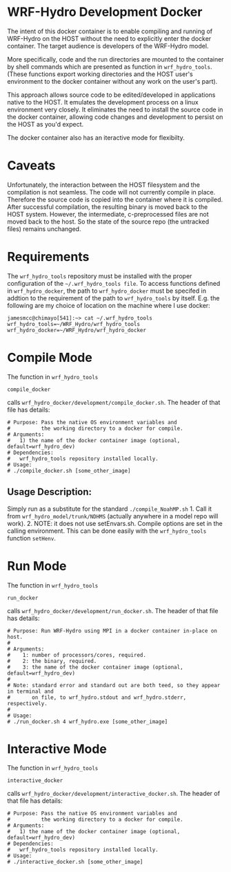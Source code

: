 # WRF-Hydro Development Docker

The intent of this docker container is to enable compiling and running
of WRF-Hydro on the HOST without the need to explicitly enter
the docker container. The target audience is developers of the
WRF-Hydro model.

More specifically, code and the run directories are mounted to the container
by shell commands which are presented as function in
`wrf_hydro_tools`. (These functions export working directories and the
HOST user's environment to the docker container without any work on
the user's part).

This approach allows source code to be edited/developed in
applications native to the HOST. It emulates the development process
on a linux environment very closely. It eliminates the need to install
the source code in the docker container, allowing code changes and
development to persist on the HOST as you'd expect.

The docker container also has an iteractive mode for flexibilty.

# Caveats

Unfortunately, the interaction between the HOST filesystem and the
compilation is not seamless. The code will not currently compile in
place. Therefore the source code is copied into the container where it
is compiled. After successful compilation, the resulting binary is
moved back to the HOST system. However, the intermediate,
c-preprocessed files are not moved back to the host. So the state of
the source repo (the untracked files) remains unchanged.  

# Requirements

The `wrf_hydro_tools` repository must be installed with the proper
configuration of the `~/.wrf_hydro_tools file`. To access functions defined in
`wrf_hydro_docker`, the path to `wrf_hydro_docker` must be specifed
in addtion to the requirement of the path to `wrf_hydro_tools` by
itself.  E.g. the following are my choice of location on the machine
where I use docker:

```
jamesmcc@chimayo[541]:~> cat ~/.wrf_hydro_tools
wrf_hydro_tools=~/WRF_Hydro/wrf_hydro_tools
wrf_hydro_docker=~/WRF_Hydro/wrf_hydro_docker
```

# Compile Mode
The function in `wrf_hydro_tools`
```
compile_docker
```
calls `wrf_hydro_docker/development/compile_docker.sh`. The header
of that file has details:
```
# Purpose: Pass the native OS environment variables and
#          the working directory to a docker for compile.
# Arguments:
#   1) the name of the docker container image (optional, default=wrf_hydro_dev)
# Dependencies:
#   wrf_hydro_tools repository installed locally.
# Usage:
# ./compile_docker.sh [some_other_image]
```
## Usage Description:
Simply run as a substitute for the standard `./compile_NoahMP.sh`
    1. Call it from `wrf_hydro_model/trunk/NDHMS` (actually anywhere in a
       model repo will work).
    2. NOTE: it does not use setEnvars.sh. Compile options are set in the calling
       environment. This can be done easily with the `wrf_hydro_tools`
       function `setHenv`.

# Run Mode
The function in `wrf_hydro_tools`
```
run_docker
```
calls `wrf_hydro_docker/development/run_docker.sh`. The header
of that file has details:
```
# Purpose: Run WRF-Hydro using MPI in a docker container in-place on host.
#          
# Arguments:
#    1: number of processors/cores, required.
#    2: the binary, required.
#    3: the name of the docker container image (optional, default=wrf_hydro_dev)
#
# Note: standard error and standard out are both teed, so they appear in terminal and
#       on file, to wrf_hydro.stdout and wrf_hydro.stderr, respectively.
#
# Usage:
# ./run_docker.sh 4 wrf_hydro.exe [some_other_image]
```

# Interactive Mode
The function in `wrf_hydro_tools`
```
interactive_docker
```
calls `wrf_hydro_docker/development/interactive_docker.sh`. The header
of that file has details:
```
# Purpose: Pass the native OS environment variables and
#          the working directory to a docker for compile.
# Arguments:
#   1) the name of the docker container image (optional, default=wrf_hydro_dev)
# Dependencies:
#   wrf_hydro_tools repository installed locally.
# Usage:
# ./interactive_docker.sh [some_other_image]
```
